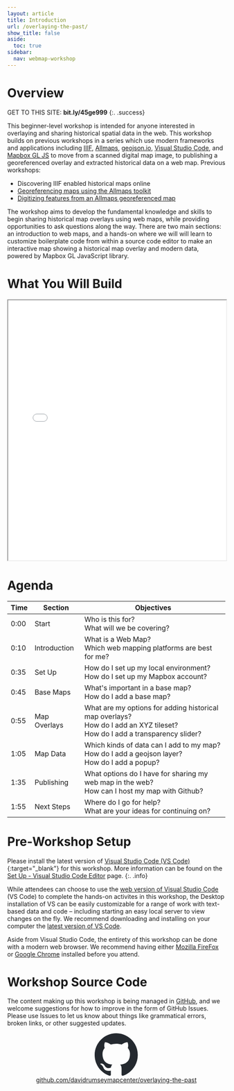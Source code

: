 ```yaml
---
layout: article
title: Introduction
url: /overlaying-the-past/
show_title: false
aside:
  toc: true
sidebar:
  nav: webmap-workshop
---
```


# Overview

GET TO THIS SITE: **bit.ly/45ge999**
{:. .success}

This beginner-level workshop is intended for anyone interested in overlaying and sharing historical spatial data in the web. This workshop builds on previous workshops in a series which use modern frameworks and applications including [IIIF](https://iiif.io/), [Allmaps](https://allmaps.org/), [geojson.io](https://geojson.io), [Visual Studio Code](https://code.visualstudio.com/), and [Mapbox GL JS](https://docs.mapbox.com/mapbox-gl-js/guides) to move from a scanned digital map image, to publishing a georeferenced overlay and extracted historical data on a web map. Previous workshops:

- Discovering IIIF enabled historical maps online
- [Georeferencing maps using the Allmaps toolkit](https://sites.google.com/stanford.edu/georeferencingwithallmaps/home)
- [Digitizing features from an Allmaps georeferenced map](https://mapninja.github.io/Pixels2Points/)

The workshop aims to develop the fundamental knowledge and skills to begin sharing historical map overlays using web maps, while providing opportunities to ask questions along the way. There are two main sections: an introduction to web maps, and a hands-on where we will will learn to customize boilerplate code from within a source code editor to make an interactive map showing a historical map overlay and modern data, powered by Mapbox GL JavaScript library.

# What You Will Build

 <iframe height="600px" width="100%" src="/overlaying-the-past/maps/map04.html" title="Example webmap with historical map overlay"></iframe>

# Agenda

| Time | Section      | Objectives                                                                                                                     |
| ---- | ------------ | ------------------------------------------------------------------------------------------------------------------------------ |
| 0:00 | Start        | Who is this for?<br>What will we be covering?                                                                                  |
| 0:10 | Introduction | What is a Web Map?<br>Which web mapping platforms are best for me?                                                             |
| 0:35 | Set Up       | How do I set up my local environment?<br>How do I set up my Mapbox account?                                                    |
| 0:45 | Base Maps    | What's important in a base map?<br>How do I add a base map?                                                                    |
| 0:55 | Map Overlays | What are my options for adding historical map overlays?<br>How do I add an XYZ tileset?<br>How do I add a transparency slider? |
| 1:05 | Map Data     | Which kinds of data can I add to my map?<br>How do I add a geojson layer?<br>How do I add a popup?                             |
| 1:35 | Publishing   | What options do I have for sharing my web map in the web?<br>How can I host my map with Github?                                |
| 1:55 | Next Steps   | Where do I go for help?<br>What are your ideas for continuing on?                                                              |

# Pre-Workshop Setup

Please install the latest version of [Visual Studio Code (VS Code)](https://code.visualstudio.com/){:target="\_blank"} for this workshop. More information can be found on the [Set Up - Visual Studio Code Editor](./setting-up/vs-code-editor/) page.
{:. .info}

While attendees can choose to use the [web version of Visual Studio Code](https://vscode.dev/) (VS Code) to complete the hands-on activites in this workshop, the Desktop installation of VS can be easily customizable for a range of work with text-based data and code – including starting an easy local server to view changes on the fly. We recommend downloading and installing on your computer the [latest version of VS Code](https://code.visualstudio.com/).

Aside from Visual Studio Code, the entirety of this workshop can be done with a modern web browser. We recommend having either [Mozilla FireFox](https://www.firefox.com/en-US/) or [Google Chrome](https://www.google.com/chrome/) installed before you attend.

<!-- You will need to arrived prepared for the workshop by:

1. Installing and configuring Visual Studio Code
2. Setting up your free MapBox account
3. Creating a free GitHub account

Each of these steps is detailed in the [Setting Up](/overlaying-the-past/setting-up/) section.-->

# Workshop Source Code

The content making up this workshop is being managed in [GitHub](https://github.com/), and we welcome suggestions for how to improve in the form of GitHub Issues. Please use Issues to let us know about things like grammatical errors, broken links, or other suggested updates.

<div style="text-align: center;">
  <a href="https://github.com/davidrumseymapcenter/overlaying-the-past" target="_blank" style="display: inline-block; width: 100px;">
    <svg xmlns="http://www.w3.org/2000/svg" viewBox="0 0 98 96" width="100" height="100">
      <path fill-rule="evenodd" clip-rule="evenodd" d="M48.854 0C21.839 0 0 22 0 49.217c0 21.756 13.993 40.172 33.405 46.69 2.427.49 3.316-1.059 3.316-2.362 0-1.141-.08-5.052-.08-9.127-13.59 2.934-16.42-5.867-16.42-5.867-2.184-5.704-5.42-7.17-5.42-7.17-4.448-3.015.324-3.015.324-3.015 4.934.326 7.523 5.052 7.523 5.052 4.367 7.496 11.404 5.378 14.235 4.074.404-3.178 1.699-5.378 3.074-6.6-10.839-1.141-22.243-5.378-22.243-24.283 0-5.378 1.94-9.778 5.014-13.2-.485-1.222-2.184-6.275.486-13.038 0 0 4.125-1.304 13.426 5.052a46.97 46.97 0 0 1 12.214-1.63c4.125 0 8.33.571 12.213 1.63 9.302-6.356 13.427-5.052 13.427-5.052 2.67 6.763.97 11.816.485 13.038 3.155 3.422 5.015 7.822 5.015 13.2 0 18.905-11.404 23.06-22.324 24.283 1.78 1.548 3.316 4.481 3.316 9.126 0 6.6-.08 11.897-.08 13.526 0 1.304.89 2.853 3.316 2.364 19.412-6.52 33.405-24.935 33.405-46.691C97.707 22 75.788 0 48.854 0z" fill="#24292f"/>
    </svg>
  </a>
</div>
<div style="text-align: center;">
    <a href="https://github.com/davidrumseymapcenter/overlaying-the-past" target="_blank">github.com/davidrumseymapcenter/overlaying-the-past</a>
</div>
